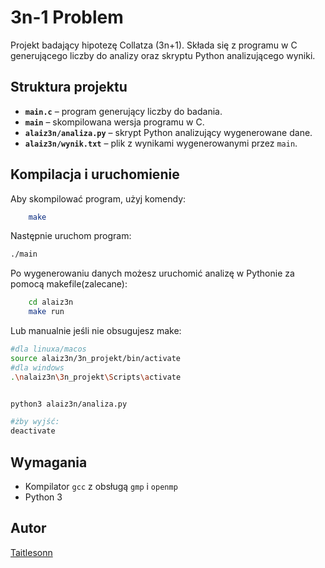 # 3n-1 Problem

Projekt badający hipotezę Collatza (3n+1). Składa się z programu w C generującego liczby do analizy oraz skryptu Python analizującego wyniki.

## Struktura projektu
- **`main.c`** – program generujący liczby do badania.
- **`main`** – skompilowana wersja programu w C.
- **`alaiz3n/analiza.py`** – skrypt Python analizujący wygenerowane dane.
- **`alaiz3n/wynik.txt`** – plik z wynikami wygenerowanymi przez `main`.

## Kompilacja i uruchomienie
Aby skompilować program, użyj komendy:
```bash
    make 
```

Następnie uruchom program:
```bash
./main
```


Po wygenerowaniu danych możesz uruchomić analizę w Pythonie za pomocą makefile(zalecane):
```bash
    cd alaiz3n
    make run
```

Lub manualnie jeśli nie obsugujesz make:
```bash
#dla linuxa/macos
source alaiz3n/3n_projekt/bin/activate
#dla windows
.\nalaiz3n\3n_projekt\Scripts\activate


python3 alaiz3n/analiza.py

#żby wyjść:
deactivate
```

## Wymagania
- Kompilator `gcc` z obsługą `gmp` i `openmp`
- Python 3

## Autor
[Taitlesonn](https://github.com/Taitlesonn)

